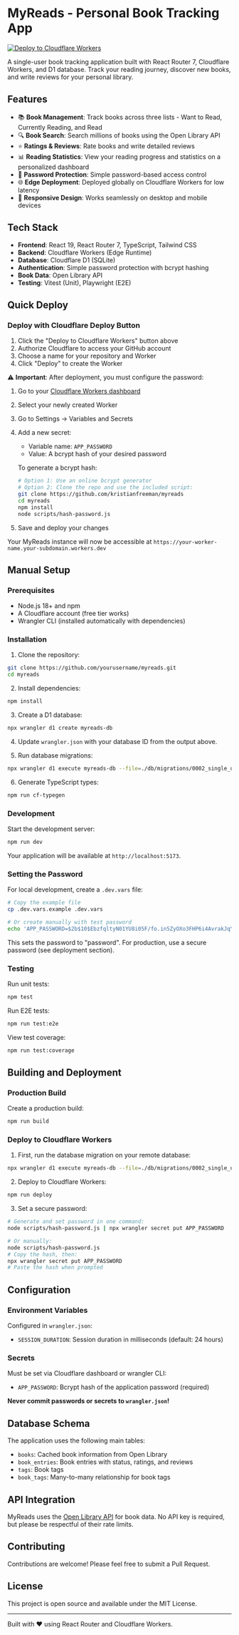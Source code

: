 # MyReads - Personal Book Tracking App

[![Deploy to Cloudflare Workers](https://deploy.workers.cloudflare.com/button)](https://deploy.workers.cloudflare.com/?url=https://github.com/kristianfreeman/myreads)

A single-user book tracking application built with React Router 7, Cloudflare Workers, and D1 database. Track your reading journey, discover new books, and write reviews for your personal library.

## Features

- 📚 **Book Management**: Track books across three lists - Want to Read, Currently Reading, and Read
- 🔍 **Book Search**: Search millions of books using the Open Library API
- ⭐ **Ratings & Reviews**: Rate books and write detailed reviews
- 📊 **Reading Statistics**: View your reading progress and statistics on a personalized dashboard
- 🔐 **Password Protection**: Simple password-based access control
- 🌐 **Edge Deployment**: Deployed globally on Cloudflare Workers for low latency
- 📱 **Responsive Design**: Works seamlessly on desktop and mobile devices

## Tech Stack

- **Frontend**: React 19, React Router 7, TypeScript, Tailwind CSS
- **Backend**: Cloudflare Workers (Edge Runtime)
- **Database**: Cloudflare D1 (SQLite)
- **Authentication**: Simple password protection with bcrypt hashing
- **Book Data**: Open Library API
- **Testing**: Vitest (Unit), Playwright (E2E)

## Quick Deploy

### Deploy with Cloudflare Deploy Button

1. Click the "Deploy to Cloudflare Workers" button above
2. Authorize Cloudflare to access your GitHub account
3. Choose a name for your repository and Worker
4. Click "Deploy" to create the Worker

⚠️ **Important**: After deployment, you must configure the password:

1. Go to your [Cloudflare Workers dashboard](https://dash.cloudflare.com)
2. Select your newly created Worker
3. Go to Settings → Variables and Secrets
4. Add a new secret:
   - Variable name: `APP_PASSWORD`
   - Value: A bcrypt hash of your desired password
   
   To generate a bcrypt hash:
   ```bash
   # Option 1: Use an online bcrypt generator
   # Option 2: Clone the repo and use the included script:
   git clone https://github.com/kristianfreeman/myreads
   cd myreads
   npm install
   node scripts/hash-password.js
   ```

5. Save and deploy your changes

Your MyReads instance will now be accessible at `https://your-worker-name.your-subdomain.workers.dev`

## Manual Setup

### Prerequisites

- Node.js 18+ and npm
- A Cloudflare account (free tier works)
- Wrangler CLI (installed automatically with dependencies)

### Installation

1. Clone the repository:
```bash
git clone https://github.com/yourusername/myreads.git
cd myreads
```

2. Install dependencies:
```bash
npm install
```

3. Create a D1 database:
```bash
npx wrangler d1 create myreads-db
```

4. Update `wrangler.json` with your database ID from the output above.

5. Run database migrations:
```bash
npx wrangler d1 execute myreads-db --file=./db/migrations/0002_single_user.sql --local
```

6. Generate TypeScript types:
```bash
npm run cf-typegen
```

### Development

Start the development server:
```bash
npm run dev
```

Your application will be available at `http://localhost:5173`.

### Setting the Password

For local development, create a `.dev.vars` file:
```bash
# Copy the example file
cp .dev.vars.example .dev.vars

# Or create manually with test password
echo 'APP_PASSWORD=$2b$10$EbzfqltyN01YU8i05F/fo.in5ZyOXo3FHP6i4AvrakJqYJPqS6d/q' > .dev.vars
```

This sets the password to "password". For production, use a secure password (see deployment section).

### Testing

Run unit tests:
```bash
npm test
```

Run E2E tests:
```bash
npm run test:e2e
```

View test coverage:
```bash
npm run test:coverage
```

## Building and Deployment

### Production Build

Create a production build:
```bash
npm run build
```

### Deploy to Cloudflare Workers

1. First, run the database migration on your remote database:
```bash
npx wrangler d1 execute myreads-db --file=./db/migrations/0002_single_user.sql --remote
```

2. Deploy to Cloudflare Workers:
```bash
npm run deploy
```

3. Set a secure password:
```bash
# Generate and set password in one command:
node scripts/hash-password.js | npx wrangler secret put APP_PASSWORD

# Or manually:
node scripts/hash-password.js
# Copy the hash, then:
npx wrangler secret put APP_PASSWORD
# Paste the hash when prompted
```

## Configuration

### Environment Variables

Configured in `wrangler.json`:
- `SESSION_DURATION`: Session duration in milliseconds (default: 24 hours)

### Secrets

Must be set via Cloudflare dashboard or wrangler CLI:
- `APP_PASSWORD`: Bcrypt hash of the application password (required)

**Never commit passwords or secrets to `wrangler.json`!**

## Database Schema

The application uses the following main tables:

- `books`: Cached book information from Open Library
- `book_entries`: Book entries with status, ratings, and reviews
- `tags`: Book tags
- `book_tags`: Many-to-many relationship for book tags

## API Integration

MyReads uses the [Open Library API](https://openlibrary.org/developers/api) for book data. No API key is required, but please be respectful of their rate limits.

## Contributing

Contributions are welcome! Please feel free to submit a Pull Request.

## License

This project is open source and available under the MIT License.

---

Built with ❤️ using React Router and Cloudflare Workers.
